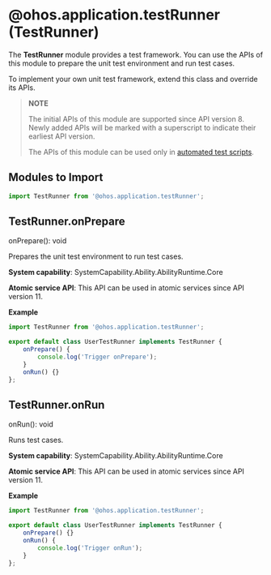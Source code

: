 # @ohos.application.testRunner (TestRunner)

The **TestRunner** module provides a test framework. You can use the APIs of this module to prepare the unit test environment and run test cases.

To implement your own unit test framework, extend this class and override its APIs.

> **NOTE**
> 
> The initial APIs of this module are supported since API version 8. Newly added APIs will be marked with a superscript to indicate their earliest API version.
> 
> The APIs of this module can be used only in [automated test scripts](../../application-test/arkxtest-guidelines.md).

## Modules to Import

```ts
import TestRunner from '@ohos.application.testRunner';
```

## TestRunner.onPrepare

onPrepare(): void

Prepares the unit test environment to run test cases.

**System capability**: SystemCapability.Ability.AbilityRuntime.Core

**Atomic service API**: This API can be used in atomic services since API version 11.

**Example**

```ts
import TestRunner from '@ohos.application.testRunner';

export default class UserTestRunner implements TestRunner {
    onPrepare() {
        console.log('Trigger onPrepare');
    }
    onRun() {}
};
```



## TestRunner.onRun

onRun(): void

Runs test cases.

**System capability**: SystemCapability.Ability.AbilityRuntime.Core

**Atomic service API**: This API can be used in atomic services since API version 11.

**Example**

```ts
import TestRunner from '@ohos.application.testRunner';

export default class UserTestRunner implements TestRunner {
    onPrepare() {}
    onRun() {
        console.log('Trigger onRun');
    }
};
```
